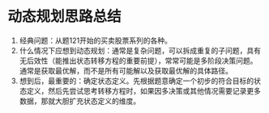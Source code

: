# 动态规划思路总结

1. 经典问题：从题121开始的买卖股票系列的各种。
2. 什么情况下应想到动态规划：通常是复杂问题，可以拆成重复的子问题，具有无后效性（能推出状态转移方程的重要前提），常常可能是多阶段决策问题。通常是获取最优解，而不是所有可能解以及获取最优解的具体路径。
3. 想到后，最重要的：确定状态定义。先根据题意确定一个初步的符合目标的状态定义，然后先尝试思考转移方程时，如果因多决策或其他情况需要记录更多数据，那就大胆扩充状态定义的维度。
